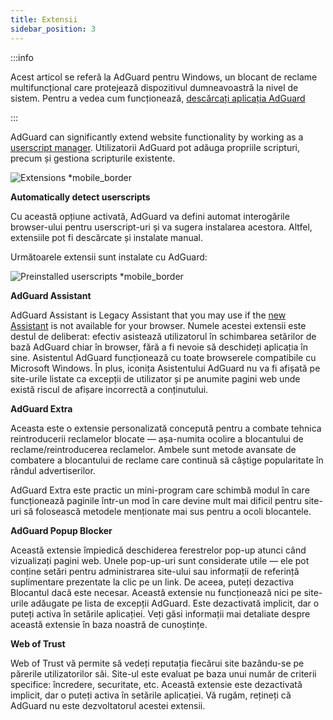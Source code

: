 ```yaml
---
title: Extensii
sidebar_position: 3
---
```


:::info

Acest articol se referă la AdGuard pentru Windows, un blocant de reclame multifuncțional care protejează dispozitivul dumneavoastră la nivel de sistem. Pentru a vedea cum funcționează, [descărcați aplicația AdGuard](https://agrd.io/download-kb-adblock)

:::

AdGuard can significantly extend website functionality by working as a [userscript manager](/general/extensions.md). Utilizatorii AdGuard pot adăuga propriile scripturi, precum și gestiona scripturile existente.

![Extensions \*mobile\_border](https://cdn.adtidy.org/content/kb/ad_blocker/windows/overview/userscripts.png)

**Automatically detect userscripts**

Cu această opțiune activată, AdGuard va defini automat interogările browser-ului pentru userscript-uri și va sugera instalarea acestora. Altfel, extensiile pot fi descărcate și instalate manual.

Următoarele extensii sunt instalate cu AdGuard:

![Preinstalled userscripts \*mobile\_border](https://cdn.adtidy.org/content/kb/ad_blocker/windows/overview/preinstalled-userscripts.png)

**AdGuard Assistant**

AdGuard Assistant is Legacy Assistant that you may use if the [new Assistant](/adguard-for-windows/browser-assistant.md) is not available for your browser. Numele acestei extensii este destul de deliberat: efectiv asistează utilizatorul în schimbarea setărilor de bază AdGuard chiar în browser, fără a fi nevoie să deschideți aplicația în sine. Asistentul AdGuard funcționează cu toate browserele compatibile cu Microsoft Windows. În plus, iconița Asistentului AdGuard nu va fi afișată pe site-urile listate ca excepții de utilizator și pe anumite pagini web unde există riscul de afișare incorrectă a conținutului.

**AdGuard Extra**

Aceasta este o extensie personalizată concepută pentru a combate tehnica reintroducerii reclamelor blocate — așa-numita ocolire a blocantului de reclame/reintroducerea reclamelor. Ambele sunt metode avansate de combatere a blocantului de reclame care continuă să câștige popularitate în rândul advertiserilor.

AdGuard Extra este practic un mini-program care schimbă modul în care funcționează paginile într-un mod în care devine mult mai dificil pentru site-uri să folosească metodele menționate mai sus pentru a ocoli blocantele.

**AdGuard Popup Blocker**

Această extensie împiedică deschiderea ferestrelor pop-up atunci când vizualizați pagini web. Unele pop-up-uri sunt considerate utile — ele pot conține setări pentru administrarea site-ului sau informații de referință suplimentare prezentate la clic pe un link. De aceea, puteți dezactiva Blocantul dacă este necesar. Această extensie nu funcționează nici pe site-urile adăugate pe lista de excepții AdGuard. Este dezactivată implicit, dar o puteți activa în setările aplicației. Veți găsi informații mai detaliate despre această extensie în baza noastră de cunoștințe.

**Web of Trust**

Web of Trust vă permite să vedeți reputația fiecărui site bazându-se pe părerile utilizatorilor săi. Site-ul este evaluat pe baza unui număr de criterii specifice: încredere, securitate, etc. Această extensie este dezactivată implicit, dar o puteți activa în setările aplicației. Vă rugăm, rețineți că AdGuard nu este dezvoltatorul acestei extensii.
